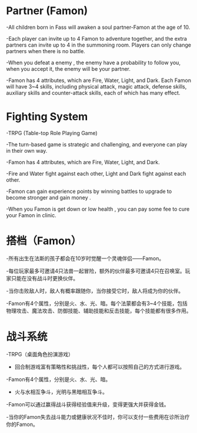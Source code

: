 # Partner (Famon)

-All children born in Fass will awaken a soul partner-Famon at the age of 10.

-Each player can invite up to 4 Famon to adventure together, and the extra partners can invite up to 4 in the summoning room. Players can only change partners when there is no battle.

-When you defeat a enemy , the enemy have a probability to follow you, when you accept it, the enemy will be your partner.

-Famon has 4 attributes, which are Fire, Water, Light, and Dark. Each Famon will have 3~4 skills, including physical attack, magic attack, defense skills, auxiliary skills and counter-attack skills, each of which has many effect.


# Fighting System

-TRPG (Table-top Role Playing Game)

-The turn-based game is strategic and challenging, and everyone can play in their own way.

-Famon has 4 attributes, which are Fire, Water, Light, and Dark. 

-Fire and Water fight against each other, Light and Dark fight against each other.

-Famon can gain experience points by winning battles to upgrade to become stronger and gain money .

-When you Famon is get down or low health , you can pay some fee to cure your Famon in clinic.



# 搭档（Famon）

-所有出生在法斯的孩子都会在10岁时觉醒一个灵魂伴侣——Famon。

-每位玩家最多可邀请4只法兽一起冒险，额外的伙伴最多可邀请4只在召唤室。玩家只能在没有战斗时更换伙伴。

-当你击败敌人时，敌人有概率跟随你，当你接受它时，敌人将成为你的伙伴。

-Famon有4个属性，分别是火、水、光、暗。每个法蒙都会有3~4个技能，包括物理攻击、魔法攻击、防御技能、辅助技能和反击技能，每个技能都有很多作用。


# 战斗系统

-TRPG（桌面角色扮演游戏）

- 回合制游戏富有策略性和挑战性，每个人都可以按照自己的方式进行游戏。

-Famon有4个属性，分别是火、水、光、暗。

- 火与水相互争斗，光明与黑暗相互争斗。

-Famon可以通过赢得战斗获得经验值来升级，变得更强大并获得金钱。

-当你的Famon失去战斗能力或健康状况不佳时，你可以支付一些费用在诊所治疗你的Famon。

